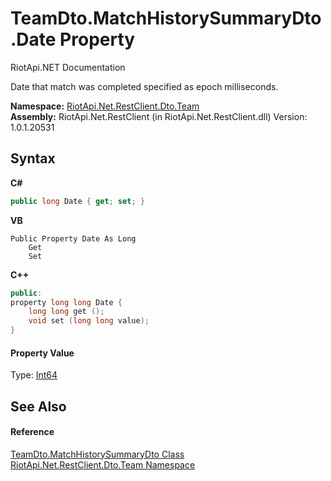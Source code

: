 # TeamDto.MatchHistorySummaryDto.Date Property 
RiotApi.NET Documentation 

Date that match was completed specified as epoch milliseconds.

**Namespace:**&nbsp;<a href="744a30f7-23c0-2c94-a458-a0b4d260bb19">RiotApi.Net.RestClient.Dto.Team</a><br />**Assembly:**&nbsp;RiotApi.Net.RestClient (in RiotApi.Net.RestClient.dll) Version: 1.0.1.20531

## Syntax

**C#**<br />
``` C#
public long Date { get; set; }
```

**VB**<br />
``` VB
Public Property Date As Long
	Get
	Set
```

**C++**<br />
``` C++
public:
property long long Date {
	long long get ();
	void set (long long value);
}
```


#### Property Value
Type: <a href="http://msdn2.microsoft.com/en-us/library/6yy583ek" target="_blank">Int64</a>

## See Also


#### Reference
<a href="9941b17b-134f-ba0e-3cd3-b3132e8abb35">TeamDto.MatchHistorySummaryDto Class</a><br /><a href="744a30f7-23c0-2c94-a458-a0b4d260bb19">RiotApi.Net.RestClient.Dto.Team Namespace</a><br />